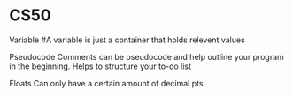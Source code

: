 # CS50

Variable
#A variable is just a container that holds relevent values

Pseudocode
Comments can be pseudocode and help outline your program in the beginning. 
Helps to structure your to-do list

Floats
Can only have a certain amount of decimal pts